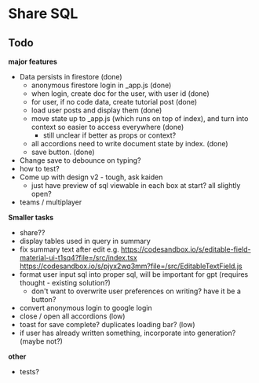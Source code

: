 # Share SQL

## Todo
**major features**
* Data persists in firestore (done)
    * anonymous firestore login in _app.js (done)
    * when login, create doc for the user, with user id (done)
    * for user, if no code data, create tutorial post (done)
    * load user posts and display them (done)
    * move state up to _app.js (which runs on top of index), and turn into context so easier to access everywhere (done)
        * still unclear if better as props or context?
    * all accordions need to write document state by index. (done)
    * save button. (done)
* Change save to debounce on typing?
* how to test?
* Come up with design v2 - tough, ask kaiden
    * just have preview of sql viewable in each box at start? all slightly open?
* teams / multiplayer

**Smaller tasks**
* share??
* display tables used in query in summary
* fix summary text after edit e.g. https://codesandbox.io/s/editable-field-material-ui-t1sq4?file=/src/index.tsx https://codesandbox.io/s/pjyx2wq3mm?file=/src/EditableTextField.js 
* format user input sql into proper sql, will be important for gpt (requires thought - existing solution?)
    * don't want to overwrite user preferences on writing? have it be a button?
* convert anonymous login to google login
* close / open all accordions (low)
* toast for save complete? duplicates loading bar? (low)
* if user has already written something, incorporate into generation? (maybe not?)

**other**
* tests?